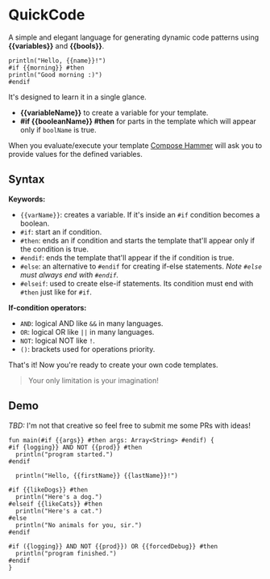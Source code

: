 # QuickCode
A simple and elegant language for generating dynamic code patterns using **{{variables}}** and **{{bools}}**.
```
println("Hello, {{name}}!")
#if {{morning}} #then
println("Good morning :)")
#endif
```

It's designed to learn it in a single glance.
- **{{variableName}}** to create a variable for your template.
- **#if {{booleanName}} #then** for parts in the template which will appear only if `boolName` is true.

When you evaluate/execute your template [Compose Hammer](https://plugins.jetbrains.com/plugin/21912-compose-hammer) will ask
you to provide values for the defined variables.

## Syntax

**Keywords:**
- `{{varName}}`: creates a variable. If it's inside an `#if` condition becomes a boolean.
- `#if`: start an if condition.
- `#then`: ends an if condition and starts the template that'll appear only if the condition is true.
- `#endif`: ends the template that'll appear if the if condition is true.
- `#else`: an alternative to `#endif` for creating if-else statements. _Note `#else` must always end with `#endif`._
- `#elseif`: used to create else-if statements. Its condition must end with `#then` just like for `#if`.

**If-condition operators:**
- `AND`: logical AND like `&&` in many languages.
- `OR`: logical OR like `||` in many languages.
- `NOT`: logical NOT like `!`.
- `()`: brackets used for operations priority.

That's it! Now you're ready to create your own code templates.

> Your only limitation is your imagination!

## Demo

_TBD:_ I'm not that creative so feel free to submit me some PRs with ideas!

```
fun main(#if {{args}} #then args: Array<String> #endif) {
#if {logging}} AND NOT {{prod}} #then
  println("program started.")
#endif

  println("Hello, {{firstName}} {{lastName}}!")

#if {{likeDogs}} #then
  println("Here's a dog.")
#elseif {{likeCats}} #then
  println("Here's a cat.")
#else
  println("No animals for you, sir.")
#endif

#if ({logging}} AND NOT {{prod}}) OR {{forcedDebug}} #then
  println("program finished.")
#endif
}
```
